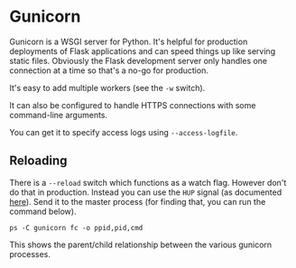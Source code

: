 # Gunicorn

Gunicorn is a WSGI server for Python. It's helpful for production deployments of Flask applications and can speed things up like serving static files. Obviously the Flask development server only handles one connection at a time so that's a no-go for production.

It's easy to add multiple workers (see the `-w` switch).

It can also be configured to handle HTTPS connections with some command-line arguments.

You can get it to specify access logs using `--access-logfile`.

## Reloading

There is a `--reload` switch which functions as a watch flag. However don't do that in production.
Instead you can use the `HUP` signal (as documented [here](https://docs.gunicorn.org/en/stable/signals.html)). Send it to the master process (for finding that, you can run the command below).

```
ps -C gunicorn fc -o ppid,pid,cmd
```

This shows the parent/child relationship between the various gunicorn processes.

